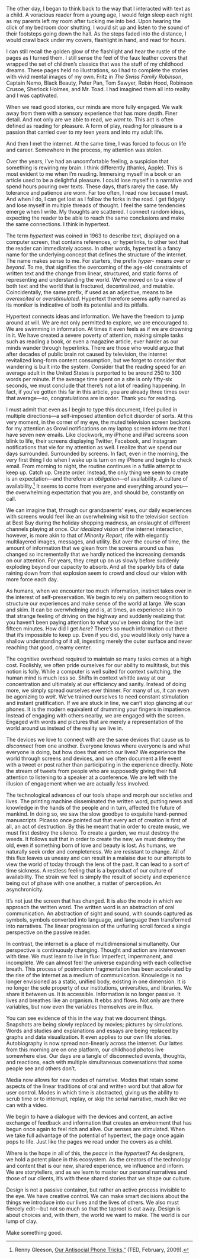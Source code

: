 The other day, I began to think back to the way that I interacted with text as a child. A voracious reader from a young age, I would feign sleep each night as my parents left my room after tucking me into bed. Upon hearing the click of my bedroom door shutting, I would sit up and listen to the sound of their footsteps going down the hall. As the steps faded into the distance, I would crawl back under my covers, flashlight in hand, and read for hours.

I can still recall the golden glow of the flashlight and hear the rustle of the pages as I turned them. I still sense the feel of the faux leather covers that wrapped the set of children’s classics that was the stuff of my childhood dreams. These pages held no illustrations, so I had to complete the stories with vivid mental images of my own. Fritz in *The Swiss Family Robinson*, Captain Nemo, Black Beauty, Peter Pan, Tom Sawyer, Robin Hood, Robinson Crusoe, Sherlock Holmes, and Mr. Toad. I had imagined them all into reality and I was captivated.

When we read good stories, our minds are more fully engaged. We walk away from them with a sensory experience that has more depth. Finer detail. And not only are we able to read, we *want* to. This act is often defined as reading for pleasure. A form of play, reading for pleasure is a passion that carried over to my teen years and into my adult life.

And then I met the internet. At the same time, I was forced to focus on life and career. Somewhere in the process, my attention was stolen.

Over the years, I’ve had an uncomfortable feeling, a suspicion that something is rewiring my brain. I think differently (thanks, Apple). This is most evident to me when I’m reading. Immersing myself in a book or an article used to be a delightful pleasure. I could lose myself in a narrative and spend hours pouring over texts. These days, that’s rarely the case. My tolerance and patience are worn. Far too often, I read now because I must. And when I do, I can get lost as I follow the forks in the road. I get fidgety and lose myself in multiple threads of thought. I feel the same tendencies emerge when I write. My thoughts are scattered. I connect random ideas, expecting the reader to be able to reach the same conclusions and make the same connections. I think in hypertext.

The term *hypertext* was coined in 1963 to describe text, displayed on a computer screen, that contains references, or hyperlinks, to other text that the reader can immediately access. In other words, hypertext is a fancy name for the underlying concept that defines the structure of the internet. The name makes sense to me. For starters, the prefix *hyper-* means *over* or *beyond*. To me, that signifies the overcoming of the age-old constraints of written text and the change from linear, structured, and static forms of representing and understanding the world. We’ve moved on to a view of both text and the world that is fractured, decentralized, and mutable. Coincidentally, the same prefix, if used as an adjective, means to be *overexcited* or *overstimulated*. Hypertext therefore seems aptly named as its moniker is indicative of both its potential and its pitfalls.

Hypertext connects ideas and information. We have the freedom to jump around at will. We are not only permitted to explore, we are encouraged to. We are swimming in information. At times it even feels as if we are drowning in it. We have created a severe poverty of attention, making simple tasks such as reading a book, or even a magazine article, ever harder as our minds wander through hyperlinks. There are those who would argue that after decades of public brain rot caused by television, the internet revitalized long-form content consumption, but we forget to consider that wandering is built into the system. Consider that the reading speed for an average adult in the United States is purported to be around 250 to 300 words per minute. If the average time spent on a site is only fifty-six seconds, we must conclude that there’s not a lot of reading happening. In fact, if you’ve gotten this far in this article, you are already three times over that average—so, congratulations are in order. Thank you for reading.

I must admit that even as I begin to type this document, I feel pulled in multiple directions—a self-imposed attention deficit disorder of sorts. At this very moment, in the corner of my eye, the muted television screen beckons for my attention as Growl notifications on my laptop screen inform me that I have seven new emails. Like clockwork, my iPhone and iPad screens soon blink to life, their screens displaying Twitter, Facebook, and Instagram notifications that vie for my attention as well. I realize that we spend our days surrounded. Surrounded by screens. In fact, even in the morning, the very first thing I do when I wake up is turn on my iPhone and begin to check email. From morning to night, the routine continues in a futile attempt to keep up. Catch up. Create order. Instead, the only thing we seem to create is an expectation—and therefore an *obligation*—of availability. A culture of availability.[^gleeson] It seems to come from everyone and everything around you—the overwhelming expectation that you are, and should be, constantly on call.

We can imagine that, through our grandparents’ eyes, our daily experiences with screens would feel like an overwhelming visit to the television section at Best Buy during the holiday shopping madness, an onslaught of different channels playing at once. Our *idealized* vision of the internet interaction, however, is more akin to that of *Minority Report*, rife with elegantly multilayered images, messages, and utility. But over the course of time, the amount of information that we glean from the screens around us has changed so incrementally that we hardly noticed the increasing demands on our attention. For years, they crept up on us slowly before suddenly exploding beyond our capacity to absorb. And all the sparkly bits of data raining down from that explosion seem to crowd and cloud our vision with more force each day.

As humans, when we encounter too much information, instinct takes over in the interest of self-preservation. We begin to rely on pattern recognition to structure our experiences and make sense of the world at large. We scan and skim. It can be overwhelming and is, at times, an experience akin to that strange feeling of driving on the highway and suddenly realizing that you haven’t been paying attention to what you’ve been doing for the last fifteen minutes. How did I get *here*? There’s so much information out there that it’s impossible to keep up. Even if you did, you would likely only have a shallow understanding of it all, ingesting merely the outer surface and never reaching that good, creamy center.

The cognitive overhead required to maintain so many tasks comes at a high cost. Foolishly, we often pride ourselves for our ability to multitask, but this notion is folly. While a computer is well suited for context switching, the human mind is much less so. Shifts in context whittle away at our concentration and ultimately at our efficiency and sanity. Instead of doing more, we simply spread ourselves ever thinner. For many of us, it can even be agonizing to *wait*. We’ve trained ourselves to need constant stimulation and instant gratification. If we are stuck in line, we can’t stop glancing at our phones. It is the modern equivalent of drumming your fingers in impatience. Instead of engaging with others nearby, we are engaged with the screen. Engaged with words and pictures that are merely a representation of the world around us instead of the reality we live in.

The devices we love to connect with are the same devices that cause us to *disconnect* from one another. Everyone knows where everyone is and what everyone is doing, but how does that enrich our lives? We experience the world through screens and devices, and we often document a life event with a tweet or post rather than participating in the experience directly. Note the stream of tweets from people who are supposedly giving their full attention to listening to a speaker at a conference. We are left with the illusion of engagement when we are actually *less* involved.

The technological advances of our tools shape and morph our societies and lives. The printing machine disseminated the written word, putting news and knowledge in the hands of the people and in turn, affected the future of mankind. In doing so, we saw the slow goodbye to exquisite hand-penned manuscripts. Picasso once pointed out that every act of creation is first of all, an act of destruction. By this he meant that in order to create music, we must first destroy the silence. To create a garden, we must destroy the weeds. It follows suit that in order to create the new, we must destroy the old, even if something born of love and beauty is lost. As humans, we naturally seek order and completeness. We are resistant to change. All of this flux leaves us uneasy and can result in a malaise due to our attempts to view the world of today through the lens of the past. It can lead to a sort of time sickness. A restless feeling that is a byproduct of our culture of availability. The strain we feel is simply the result of society and experience being out of phase with one another, a matter of perception. An asynchronicity.

It’s not just the screen that has changed. It is also the mode in which we approach the written word. The written word is an abstraction of oral communication. An abstraction of sight and sound, with sounds captured as symbols, symbols converted into language, and language then transformed into narratives. The linear progression of the unfurling scroll forced a single perspective on the passive reader.

In contrast, the internet is a place of multidimensional simultaneity. Our perspective is continuously changing. Thought and action are interwoven with time. We must learn to live in flux: imperfect, impermanent, and incomplete. We can almost feel the universe expanding with each collective breath. This process of postmodern fragmentation has been accelerated by the rise of the internet as a medium of communication. Knowledge is no longer envisioned as a static, unified body, existing in one dimension. It is no longer the sole property of our institutions, universities, and libraries. We share it between us. It is accessible. Information is no longer passive. It lives and breathes like an organism. It ebbs and flows. Not only are there variables, but now even the variables themselves are in flux.

You can see evidence of this in the way that we document things. Snapshots are being slowly replaced by movies; pictures by simulations. Words and studies and explanations and essays are being replaced by graphs and data visualization. It even applies to our own life stories. Autobiography is now spread non-linearly across the internet. Our lattes from this morning are on one platform, our childhood photos live somewhere else. Our days are a tangle of disconnected events, thoughts, and reactions, each with multiple simultaneous conversations that some people see and others don’t.

Media now allows for new modes of narrative. Modes that retain some aspects of the linear traditions of oral and written word but that allow for user control. Modes in which time is abstracted, giving us the ability to scrub time or to interrupt, replay, or skip the serial narrative, much like we can with a video.

We begin to have a dialogue with the devices and content, an active exchange of feedback and information that creates an environment that has begun once again to feel rich and alive. Our senses are stimulated. When we take full advantage of the potential of hypertext, the page once again pops to life. Just like the pages we read under the covers as a child.

Where is the hope in all of this, the *peace* in the *hyper*text? As designers, we hold a potent place in this ecosystem. As the creators of the technology and content that is our new, shared experience, we influence and inform. We are storytellers, and as we learn to master our personal narratives and those of our clients, it’s with these shared stories that we shape our culture.

Design is not a passive container, but rather an active process invisible to the eye. We have creative control. We can make smart decisions about the things we introduce into our lives and the lives of others. We also must fiercely edit—but not so much so that the taproot is cut away. Design is about choices and, with them, the world we want to make. The world is our lump of clay.

Make something good.

[^gleeson]: Renny Gleeson, [Our Antisocial Phone Tricks,”](http://www.ted.com/talks/renny_gleeson_on_antisocial_phone_tricks.html) (TED, February, 2009).